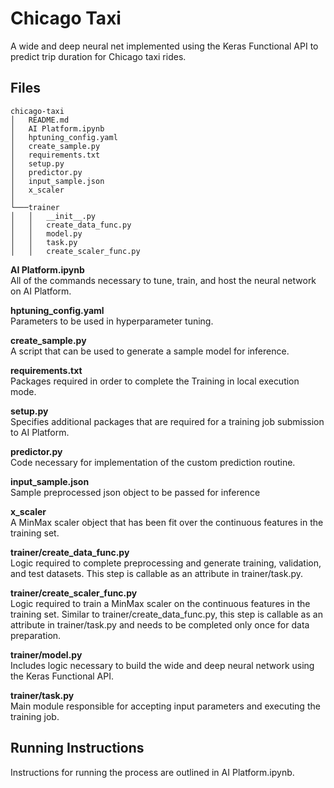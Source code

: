 # Chicago Taxi
A wide and deep neural net implemented using the Keras Functional API to predict trip duration for Chicago taxi rides.

## Files
```
chicago-taxi
│   README.md
│   AI Platform.ipynb
│   hptuning_config.yaml
│   create_sample.py
│   requirements.txt
│   setup.py 
│   predictor.py
│   input_sample.json
│   x_scaler      
│
└───trainer
│   │   __init__.py
│   │   create_data_func.py
│   │   model.py
│   │   task.py
│   │   create_scaler_func.py
```
**AI Platform.ipynb** 
<br>
All of the commands necessary to tune, train, and host the neural network on AI Platform.

**hptuning_config.yaml**
<br>
Parameters to be used in hyperparameter tuning.

**create_sample.py**
<br>
A script that can be used to generate a sample model for inference.

**requirements.txt**
<br>
Packages required in order to complete the Training in local execution mode.

**setup.py**
<br>
Specifies additional packages that are required for a training job submission to AI Platform.

**predictor.py**
<br>
Code necessary for implementation of the custom prediction routine.

**input_sample.json**
<br>
Sample preprocessed json object to be passed for inference

**x_scaler**
<br>
A MinMax scaler object that has been fit over the continuous features in the training set. 

**trainer/create_data_func.py**
<br>
Logic required to complete preprocessing and generate training, validation, and test datasets.  This step is callable as an attribute in trainer/task.py.

**trainer/create_scaler_func.py**
<br>
Logic required to train a MinMax scaler on the continuous features in the training set.  Similar to trainer/create_data_func.py, this step is callable as an attribute in trainer/task.py and needs to be completed only once for data preparation.

**trainer/model.py**
<br>
Includes logic necessary to build the wide and deep neural network using the Keras Functional API.

**trainer/task.py**
<br>
Main module responsible for accepting input parameters and executing the training job.

## Running Instructions
Instructions for running the process are outlined in AI Platform.ipynb.
